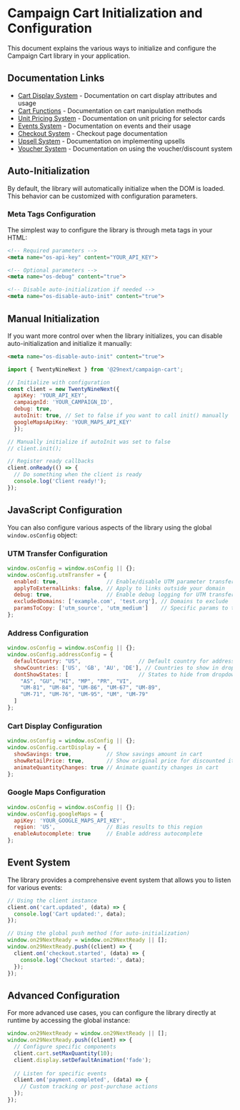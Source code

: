 # Campaign Cart Initialization and Configuration

This document explains the various ways to initialize and configure the Campaign Cart library in your application.

## Documentation Links

- [Cart Display System](./components/CartDisplay.md) - Documentation on cart display attributes and usage
- [Cart Functions](./components/CartFunctions.md) - Documentation on cart manipulation methods
- [Unit Pricing System](./components/UnitPricing.md) - Documentation on unit pricing for selector cards
- [Events System](./Events.md) - Documentation on events and their usage
- [Checkout System](./checkout/) - Checkout page documentation
- [Upsell System](./Upsell.md) - Documentation on implementing upsells
- [Voucher System](./Vouchers.md) - Documentation on using the voucher/discount system

## Auto-Initialization

By default, the library will automatically initialize when the DOM is loaded. This behavior can be customized with configuration parameters.

### Meta Tags Configuration

The simplest way to configure the library is through meta tags in your HTML:

```html
<!-- Required parameters -->
<meta name="os-api-key" content="YOUR_API_KEY">

<!-- Optional parameters -->
<meta name="os-debug" content="true">

<!-- Disable auto-initialization if needed -->
<meta name="os-disable-auto-init" content="true">
```

## Manual Initialization

If you want more control over when the library initializes, you can disable auto-initialization and initialize it manually:

```html
<meta name="os-disable-auto-init" content="true">
```

```javascript
import { TwentyNineNext } from '@29next/campaign-cart';

// Initialize with configuration
const client = new TwentyNineNext({
  apiKey: 'YOUR_API_KEY',
  campaignId: 'YOUR_CAMPAIGN_ID',
  debug: true,
  autoInit: true, // Set to false if you want to call init() manually
  googleMapsApiKey: 'YOUR_MAPS_API_KEY'
  });

// Manually initialize if autoInit was set to false
// client.init();

// Register ready callbacks
client.onReady(() => {
  // Do something when the client is ready
  console.log('Client ready!');
});
```

## JavaScript Configuration

You can also configure various aspects of the library using the global `window.osConfig` object:

### UTM Transfer Configuration

```javascript
window.osConfig = window.osConfig || {};
window.osConfig.utmTransfer = {
  enabled: true,               // Enable/disable UTM parameter transfer
  applyToExternalLinks: false, // Apply to links outside your domain
  debug: true,                 // Enable debug logging for UTM transfer
  excludedDomains: ['example.com', 'test.org'], // Domains to exclude
  paramsToCopy: ['utm_source', 'utm_medium']    // Specific params to transfer (defaults to all UTM params)
};
```

### Address Configuration

```javascript
window.osConfig = window.osConfig || {};
window.osConfig.addressConfig = {
  defaultCountry: "US",                  // Default country for address forms
  showCountries: ['US', 'GB', 'AU', 'DE'], // Countries to show in dropdown
  dontShowStates: [                      // States to hide from dropdown
    "AS", "GU", "HI", "MP", "PR", "VI", 
    "UM-81", "UM-84", "UM-86", "UM-67", "UM-89", 
    "UM-71", "UM-76", "UM-95", "UM", "UM-79"
  ]
};
```

### Cart Display Configuration

```javascript
window.osConfig = window.osConfig || {};
window.osConfig.cartDisplay = {
  showSavings: true,           // Show savings amount in cart
  showRetailPrice: true,       // Show original price for discounted items
  animateQuantityChanges: true // Animate quantity changes in cart
};
```

### Google Maps Configuration

```javascript
window.osConfig = window.osConfig || {};
window.osConfig.googleMaps = {
  apiKey: 'YOUR_GOOGLE_MAPS_API_KEY',
  region: 'US',                // Bias results to this region
  enableAutocomplete: true     // Enable address autocomplete
};
```

## Event System

The library provides a comprehensive event system that allows you to listen for various events:

```javascript
// Using the client instance
client.on('cart.updated', (data) => {
  console.log('Cart updated:', data);
});

// Using the global push method (for auto-initialization)
window.on29NextReady = window.on29NextReady || [];
window.on29NextReady.push((client) => {
  client.on('checkout.started', (data) => {
    console.log('Checkout started:', data);
  });
});
```

## Advanced Configuration

For more advanced use cases, you can configure the library directly at runtime by accessing the global instance:

```javascript
window.on29NextReady = window.on29NextReady || [];
window.on29NextReady.push((client) => {
  // Configure specific components
  client.cart.setMaxQuantity(10);
  client.display.setDefaultAnimation('fade');
  
  // Listen for specific events
  client.on('payment.completed', (data) => {
    // Custom tracking or post-purchase actions
  });
});
```
